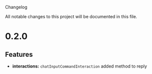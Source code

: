 Changelog

All notable changes to this project will be documented in this file.

# 0.2.0

## Features

-   **interactions:** `chatInputCommandInteraction` added method to reply
